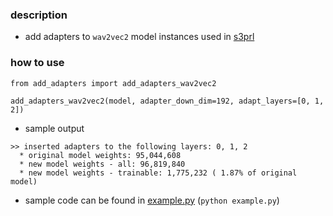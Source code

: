 ### description
* add adapters to `wav2vec2` model instances used in [s3prl](https://github.com/s3prl/s3prl)

### how to use
```python3
from add_adapters import add_adapters_wav2vec2

add_adapters_wav2vec2(model, adapter_down_dim=192, adapt_layers=[0, 1, 2])
```

* sample output
```
>> inserted adapters to the following layers: 0, 1, 2
  * original model weights: 95,044,608
  * new model weights - all: 96,819,840
  * new model weights - trainable: 1,775,232 ( 1.87% of original model)
```

* sample code can be found in [example.py](https://github.com/bahducoup/adapter_utils/blob/main/example.py) (`python example.py`)

